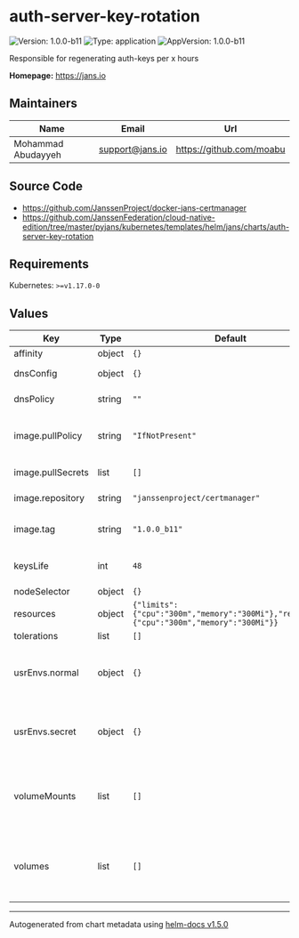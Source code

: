 # auth-server-key-rotation

![Version: 1.0.0-b11](https://img.shields.io/badge/Version-1.0.0--b11-informational?style=flat-square) ![Type: application](https://img.shields.io/badge/Type-application-informational?style=flat-square) ![AppVersion: 1.0.0-b11](https://img.shields.io/badge/AppVersion-1.0.0--b11-informational?style=flat-square)

Responsible for regenerating auth-keys per x hours

**Homepage:** <https://jans.io>

## Maintainers

| Name | Email | Url |
| ---- | ------ | --- |
| Mohammad Abudayyeh | support@jans.io | https://github.com/moabu |

## Source Code

* <https://github.com/JanssenProject/docker-jans-certmanager>
* <https://github.com/JanssenFederation/cloud-native-edition/tree/master/pyjans/kubernetes/templates/helm/jans/charts/auth-server-key-rotation>

## Requirements

Kubernetes: `>=v1.17.0-0`

## Values

| Key | Type | Default | Description |
|-----|------|---------|-------------|
| affinity | object | `{}` |  |
| dnsConfig | object | `{}` | Add custom dns config |
| dnsPolicy | string | `""` | Add custom dns policy |
| image.pullPolicy | string | `"IfNotPresent"` | Image pullPolicy to use for deploying. |
| image.pullSecrets | list | `[]` | Image Pull Secrets |
| image.repository | string | `"janssenproject/certmanager"` | Image  to use for deploying. |
| image.tag | string | `"1.0.0_b11"` | Image  tag to use for deploying. |
| keysLife | int | `48` | Auth server key rotation keys life in hours |
| nodeSelector | object | `{}` |  |
| resources | object | `{"limits":{"cpu":"300m","memory":"300Mi"},"requests":{"cpu":"300m","memory":"300Mi"}}` | Resource specs. |
| tolerations | list | `[]` |  |
| usrEnvs.normal | object | `{}` | Add custom normal envs to the service variable1: value1 |
| usrEnvs.secret | object | `{}` | Add custom secret envs to the service variable1: value1 |
| volumeMounts | list | `[]` | Configure any additional volumesMounts that need to be attached to the containers |
| volumes | list | `[]` | Configure any additional volumes that need to be attached to the pod |

----------------------------------------------
Autogenerated from chart metadata using [helm-docs v1.5.0](https://github.com/norwoodj/helm-docs/releases/v1.5.0)
